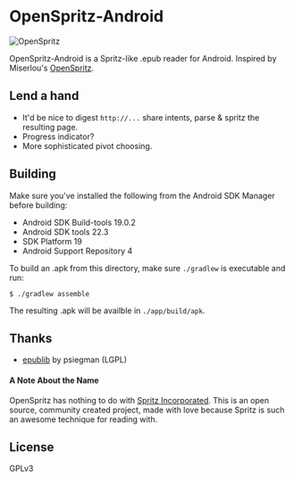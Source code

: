 # OpenSpritz-Android

![OpenSpritz](http://i.imgur.com/UPpz18r.gif)

OpenSpritz-Android is a Spritz-like .epub reader for Android. Inspired by Miserlou's [OpenSpritz](https://github.com/Miserlou/OpenSpritz).

## Lend a hand

+ It'd be nice to digest `http://...` share intents, parse & spritz the resulting page.
+ Progress indicator?
+ More sophisticated pivot choosing.

## Building

Make sure you've installed the following from the Android SDK Manager before building:

+ Android SDK Build-tools 19.0.2
+ Android SDK tools 22.3
+ SDK Platform 19
+ Android Support Repository 4

To build an .apk from this directory, make sure `./gradlew` is executable and run:

    $ ./gradlew assemble
    
The resulting .apk will be availble in `./app/build/apk`.


## Thanks

+ [epublib](https://github.com/psiegman/epublib) by psiegman (LGPL)

#### A Note About the Name

OpenSpritz has nothing to do with [Spritz Incorporated](http://www.spritzinc.com/). This is an open source, community created project, made with love because Spritz is such an awesome technique for reading with.

## License

GPLv3
